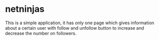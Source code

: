 # netninjas
This is a simple application, it has only one page which gives information about a certain user with follow and unfollow button to increase and decrease the number on followers.
